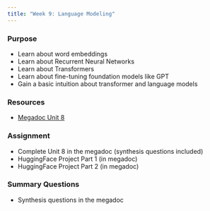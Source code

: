 ```yaml
---
title: "Week 9: Language Modeling"
---
```



### Purpose

- Learn about word embeddings
- Learn about Recurrent Neural Networks
- Learn about Transformers
- Learn about fine-tuning foundation models like GPT
- Gain a basic intuition about transformer and language models

### Resources

- [Megadoc Unit 8](../megadoc/unit-08)

### Assignment

- Complete Unit 8 in the megadoc (synthesis questions included)
- HuggingFace Project Part 1 (in megadoc)
- HuggingFace Project Part 2 (in megadoc)

### Summary Questions

- Synthesis questions in the megadoc
